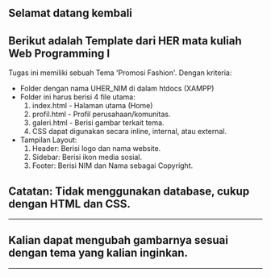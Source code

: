 ## Selamat datang kembali
## Berikut adalah Template dari HER mata kuliah Web Programming I

Tugas ini memiliki sebuah Tema 'Promosi Fashion'. Dengan kriteria:
- Folder dengan nama UHER_NIM di dalam htdocs (XAMPP)
- Folder ini harus berisi 4 file utama:
  1. index.html - Halaman utama (Home)
  2. profil.html - Profil perusahaan/komunitas.
  3. galeri.html - Berisi gambar terkait tema.
  4. CSS dapat digunakan secara inline, internal, atau external.
- Tampilan Layout:
  1. Header: Berisi logo dan nama website.
  2. Sidebar: Berisi ikon media sosial.
  3. Footer: Berisi NIM dan Nama sebagai Copyright.
## Catatan: Tidak menggunakan database, cukup dengan HTML dan CSS.
----------------------------------------------------------------------------
## Kalian dapat mengubah gambarnya sesuai dengan tema yang kalian inginkan.
---------------------------------------------------------------------------

